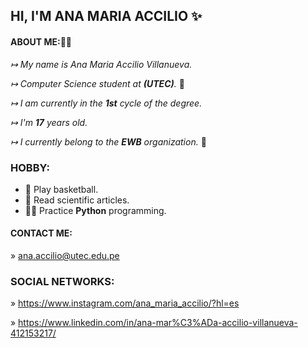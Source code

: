 



##                                                              HI, I'M ANA MARIA ACCILIO ✨

#### ABOUT ME:👋🏻
                                      
*↦ My name is Ana Maria Accilio Villanueva.*

*↦ Computer Science student at **(UTEC)**.* 📓

*↦ I am currently in the **1st** cycle of the degree.*

*↦ I'm **17** years old.*

*↦ I currently belong to the **EWB** organization.* 🌱

### HOBBY:

- 🏀 Play basketball.
- 📑 Read scientific articles.
- 👩‍💻 Practice **Python** programming.

#### CONTACT ME:

» ana.accilio@utec.edu.pe

### SOCIAL NETWORKS: 

» https://www.instagram.com/ana_maria_accilio/?hl=es

» https://www.linkedin.com/in/ana-mar%C3%ADa-accilio-villanueva-412153217/



